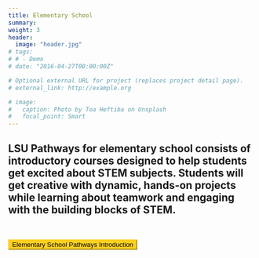```yaml
---
title: Elementary School
summary: 
weight: 3
header: 
  image: "header.jpg"
# tags:
# # - Demo
# date: "2016-04-27T00:00:00Z"

# Optional external URL for project (replaces project detail page).
# external_link: http://example.org

# image:
#   caption: Photo by Toa Heftiba on Unsplash
#   focal_point: Smart
---
```


## LSU Pathways for elementary school consists of introductory courses designed to help students get excited about STEM subjects. Students will get creative with dynamic, hands-on projects while learning about teamwork and engaging with the building blocks of STEM. 
<br>

<a href="Elementary School Cohort Brochure.pdf" target="_blank"> <button style= "background-color:#fdd023; border-color: #fdd023"> Elementary School Pathways Introduction </button></a>
